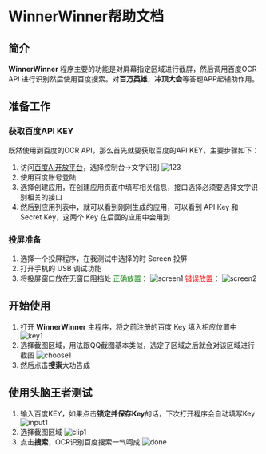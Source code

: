 # **WinnerWinner**帮助文档
## 简介
**WinnerWinner** 程序主要的功能是对屏幕指定区域进行截屏，然后调用百度OCR API 进行识别然后使用百度搜索。对**百万英雄**，**冲顶大会**等答题APP起辅助作用。
## 准备工作
### 获取百度API KEY
既然使用到百度的OCR API，那么首先就要获取百度的API KEY，主要步骤如下：
1. 访问[百度AI开放平台](http://ai.baidu.com/)，选择控制台->文字识别
    ![123]()
2. 使用百度账号登陆
3. 选择创建应用，在创建应用页面中填写相关信息，接口选择必须要选择文字识别相关的接口
4. 然后到应用列表中，就可以看到刚刚生成的应用，可以看到 API Key 和 Secret Key，这两个 Key 在后面的应用中会用到

### 投屏准备
1. 选择一个投屏程序，在我测试中选择的时 Screen 投屏
2. 打开手机的 USB 调试功能
3. 将投屏窗口放在无窗口阻挡处
    <span style="color:green">正确放置</span>：
    ![screen1]()
    <span style="color:red">错误放置</span>：
    ![screen2]()

## 开始使用
1. 打开 **WinnerWinner** 主程序，将之前注册的百度 Key 填入相应位置中
    ![key1]()
2. 选择截图区域，用法跟QQ截图基本类似，选定了区域之后就会对该区域进行截图
    ![choose1]()
3. 然后点击**搜索**大功告成

## 使用头脑王者测试
1. 输入百度KEY，如果点击**锁定并保存Key**的话，下次打开程序会自动填写Key
    ![input1]()
1. 选择截图区域
    ![clip1]()
2. 点击**搜索**，OCR识别百度搜索一气呵成
    ![done]()